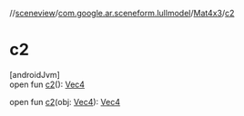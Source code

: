 //[sceneview](../../../index.md)/[com.google.ar.sceneform.lullmodel](../index.md)/[Mat4x3](index.md)/[c2](c2.md)

# c2

[androidJvm]\
open fun [c2](c2.md)(): [Vec4](../-vec4/index.md)

open fun [c2](c2.md)(obj: [Vec4](../-vec4/index.md)): [Vec4](../-vec4/index.md)
